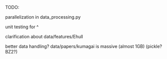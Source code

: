 TODO:

parallelization in data_processing.py

unit testing for ^

clarification about data/features/Ehull

better data handling? data/papers/kumagai is massive (almost 1GB) (pickle? BZ2?)
